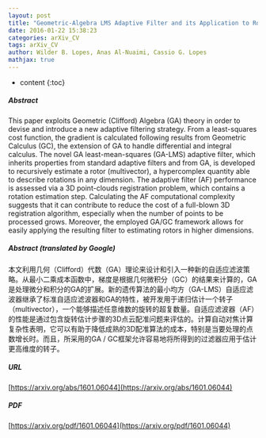 ```yaml
---
layout: post
title: "Geometric-Algebra LMS Adaptive Filter and its Application to Rotation Estimation"
date: 2016-01-22 15:38:23
categories: arXiv_CV
tags: arXiv_CV
author: Wilder B. Lopes, Anas Al-Nuaimi, Cassio G. Lopes
mathjax: true
---
```


* content
{:toc}

##### Abstract
This paper exploits Geometric (Clifford) Algebra (GA) theory in order to devise and introduce a new adaptive filtering strategy. From a least-squares cost function, the gradient is calculated following results from Geometric Calculus (GC), the extension of GA to handle differential and integral calculus. The novel GA least-mean-squares (GA-LMS) adaptive filter, which inherits properties from standard adaptive filters and from GA, is developed to recursively estimate a rotor (multivector), a hypercomplex quantity able to describe rotations in any dimension. The adaptive filter (AF) performance is assessed via a 3D point-clouds registration problem, which contains a rotation estimation step. Calculating the AF computational complexity suggests that it can contribute to reduce the cost of a full-blown 3D registration algorithm, especially when the number of points to be processed grows. Moreover, the employed GA/GC framework allows for easily applying the resulting filter to estimating rotors in higher dimensions.

##### Abstract (translated by Google)
本文利用几何（Clifford）代数（GA）理论来设计和引入一种新的自适应滤波策略。从最小二乘成本函数中，梯度是根据几何微积分（GC）的结果来计算的，GA是处理微分和积分的GA的扩展。新的遗传算法的最小均方（GA-LMS）自适应滤波器继承了标准自适应滤波器和GA的特性，被开发用于递归估计一个转子（multivector），一个能够描述任意维数的旋转的超复数量。自适应滤波器（AF）的性能是通过包含旋转估计步骤的3D点云配准问题来评估的。计算自动对焦计算复杂性表明，它可以有助于降低成熟的3D配准算法的成本，特别是当要处理的点数增长时。而且，所采用的GA / GC框架允许容易地将所得到的过滤器应用于估计更高维度的转子。

##### URL
[https://arxiv.org/abs/1601.06044](https://arxiv.org/abs/1601.06044)

##### PDF
[https://arxiv.org/pdf/1601.06044](https://arxiv.org/pdf/1601.06044)

